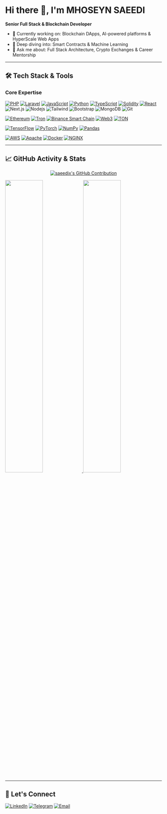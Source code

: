 # Hi there 👋, I'm MHOSEYN SAEEDI 
**Senior Full Stack & Blockchain Developer**  

- 🔭 Currently working on: Blockchain DApps, AI-powered platforms & HyperScale Web Apps  
- 🌱 Deep diving into: Smart Contracts & Machine Learning  
- 💬 Ask me about: Full Stack Architecture, Crypto Exchanges & Career Mentorship  

---

## 🛠️ Tech Stack & Tools

### **Core Expertise**  
[![PHP](https://img.shields.io/badge/-PHP-777BB4?logo=php&logoColor=white)](https://php.net)
[![Laravel](https://img.shields.io/badge/-Laravel-FF2D20?logo=laravel&logoColor=white)](https://laravel.com)
[![JavaScript](https://img.shields.io/badge/-JavaScript-F7DF1E?logo=javascript&logoColor=white&labelColor=000000)](https://developer.mozilla.org/en-US/docs/Web/JavaScript)
[![Python](https://img.shields.io/badge/-Python-3776AB?logo=python&logoColor=white)](https://python.org)
[![TypeScript](https://img.shields.io/badge/-TypeScript-3178C6?logo=typescript&logoColor=white)](https://typescriptlang.org)
[![Solidity](https://img.shields.io/badge/-Solidity-363636?logo=solidity)](https://soliditylang.org)
[![React](https://img.shields.io/badge/-React-61DAFB?logo=react&logoColor=white&labelColor=000000)](https://react.dev)
![Next.js](https://img.shields.io/badge/next.js-000000?logo=nextdotjs&logoColor=white)
![Nodejs](https://img.shields.io/badge/Nodejs-3C873A?labelColor=black&logo=node.js&logoColor)
![Tailwind](https://img.shields.io/badge/Tailwind_CSS-092749?logo=tailwindcss&logoColor=06B6D4&labelColor=000000)
![Bootstrap](https://img.shields.io/badge/Bootstrap-563D7C?logo=bootstrap&logoColor=white)
![MongoDB](https://img.shields.io/badge/MongoDB-4EA94B?logo=mongodb&logoColor=white)
![Git](https://img.shields.io/badge/Git-F05032?logo=git&logoColor=white)

[![Ethereum](https://img.shields.io/badge/-Ethereum-3C3C3D?logo=ethereum)](https://ethereum.org)
[![Tron](https://img.shields.io/badge/-TRON-FF060A?logo=tron)](https://tron.network)
[![Binance Smart Chain](https://img.shields.io/badge/-BSC-F0B90B?logo=binance&logoColor=white)](https://www.bnbchain.org)
[![Web3](https://img.shields.io/badge/-Web3.js-F16822?logo=web3.js&logoColor=white)](https://web3js.readthedocs.io)
[![TON](https://img.shields.io/badge/-TON_Blockchain-0088CC?logo=telegram&logoColor=white)](https://ton.org)

[![TensorFlow](https://img.shields.io/badge/-TensorFlow-FF6F00?logo=tensorflow&logoColor=white)](https://tensorflow.org)
[![PyTorch](https://img.shields.io/badge/-PyTorch-EE4C2C?logo=pytorch&logoColor=white)](https://pytorch.org)
[![NumPy](https://img.shields.io/badge/-NumPy-013243?logo=numpy)](https://numpy.org)
[![Pandas](https://img.shields.io/badge/-Pandas-150458?logo=pandas)](https://pandas.pydata.org)

[![AWS](https://img.shields.io/badge/-AWS-232F3E?logo=amazon-aws)](https://aws.amazon.com)
[![Apache](https://img.shields.io/badge/-Apache-D22128?logo=apache)](https://httpd.apache.org)
[![Docker](https://img.shields.io/badge/-Docker-2496ED?logo=docker&logoColor=white)](https://docker.com)
[![NGINX](https://img.shields.io/badge/-NGINX-009639?logo=nginx)](https://nginx.org)

---

## 📈 GitHub Activity & Stats  
<p align="center">
  <a href="https://github.com/ahmed-tasin">
    <img src="https://github-profile-summary-cards.vercel.app/api/cards/profile-details?username=saeedix&theme=radical&hide_title=true" alt="saeedix's GitHub Contribution"/>
  </a>
</p>

<a href="https://github.com/h0z3yn">
  <img width="49%" src="https://github-readme-stats.vercel.app/api?username=saeedix&show_icons=true&theme=vision-friendly-dark&include_all_commits=true&hide_title=true" />
  <img width="49%" src="https://github-readme-stats.vercel.app/api/top-langs/?username=saeedix&layout=compact&theme=vision-friendly-dark&langs_count=8&hide_title=true" />
</a>

---

## 🤝 Let's Connect  
[![LinkedIn](https://img.shields.io/badge/-LinkedIn-0A66C2?logo=linkedin)](https://linkedin.com/in/h0z3yn)
[![Telegram](https://img.shields.io/badge/-Telegram-26A5E4?logo=telegram)](https://t.me/h0z3yn)
[![Email](https://img.shields.io/badge/-Email-EA4335?logo=gmail)](mailto:mhoseyn.saeedienq@gmail.com)

